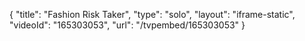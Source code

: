 {
    "title": "Fashion Risk Taker",
    "type": "solo",
    "layout": "iframe-static",
    "videoId": "165303053",
    "url": "\/tvpembed\/165303053"
}